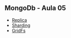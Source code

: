 ## MongoDb - Aula 05

  - [Replica](./mongodb/replica.md)
  - [Sharding](./mongodb/sharding.md)
  - [GridFs](./mongodb/gridFs.md)